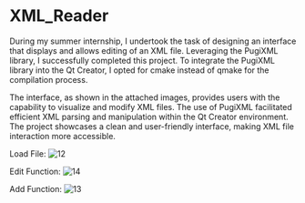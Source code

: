 # XML_Reader
During my summer internship, I undertook the task of designing an interface that displays and allows editing of an XML file. Leveraging the PugiXML library, I successfully completed this project. To integrate the PugiXML library into the Qt Creator, I opted for cmake instead of qmake for the compilation process.

The interface, as shown in the attached images, provides users with the capability to visualize and modify XML files. The use of PugiXML facilitated efficient XML parsing and manipulation within the Qt Creator environment. The project showcases a clean and user-friendly interface, making XML file interaction more accessible.

Load File: 
![12](https://github.com/gfbpae/XML_Reader/assets/94529874/10a2ee7f-a5e0-491d-889f-3b677ab38426)

Edit Function:
![14](https://github.com/gfbpae/XML_Reader/assets/94529874/2015d5b1-4838-4419-b911-29724ba58715)

Add Function:
![13](https://github.com/gfbpae/XML_Reader/assets/94529874/2b8a0603-ef99-47a4-b9bf-f87357c35bd5)

